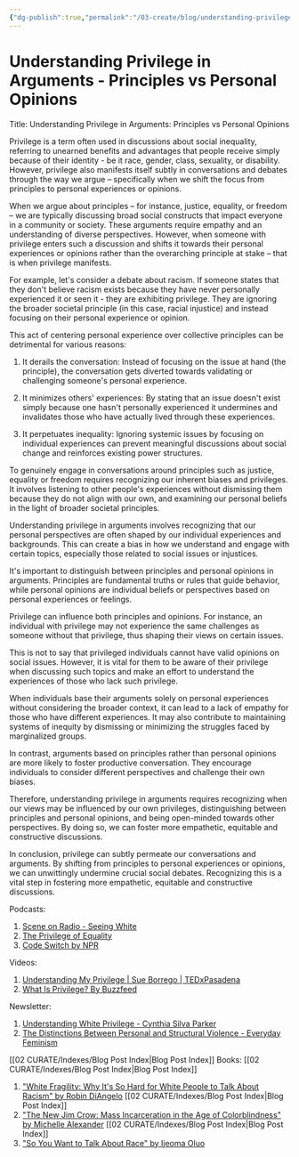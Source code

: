 ```yaml
---
{"dg-publish":true,"permalink":"/03-create/blog/understanding-privilege-in-arguments-principles-vs-personal-opinions/","tags":["privilege"]}
---
```


# Understanding Privilege in Arguments - Principles vs Personal Opinions

Title: Understanding Privilege in Arguments: Principles vs Personal Opinions 

Privilege is a term often used in discussions about social inequality, referring to unearned benefits and advantages that people receive simply because of their identity - be it race, gender, class, sexuality, or disability. However, privilege also manifests itself subtly in conversations and debates through the way we argue – specifically when we shift the focus from principles to personal experiences or opinions. 

When we argue about principles – for instance, justice, equality, or freedom – we are typically discussing broad social constructs that impact everyone in a community or society. These arguments require empathy and an understanding of diverse perspectives. However, when someone with privilege enters such a discussion and shifts it towards their personal experiences or opinions rather than the overarching principle at stake – that is when privilege manifests.

For example, let's consider a debate about racism. If someone states that they don't believe racism exists because they have never personally experienced it or seen it - they are exhibiting privilege. They are ignoring the broader societal principle (in this case, racial injustice) and instead focusing on their personal experience or opinion.

This act of centering personal experience over collective principles can be detrimental for various reasons:

1. It derails the conversation: Instead of focusing on the issue at hand (the principle), the conversation gets diverted towards validating or challenging someone's personal experience.

2. It minimizes others' experiences: By stating that an issue doesn't exist simply because one hasn't personally experienced it undermines and invalidates those who have actually lived through these experiences.

3. It perpetuates inequality: Ignoring systemic issues by focusing on individual experiences can prevent meaningful discussions about social change and reinforces existing power structures.

To genuinely engage in conversations around principles such as justice, equality or freedom requires recognizing our inherent biases and privileges. It involves listening to other people's experiences without dismissing them because they do not align with our own, and examining our personal beliefs in the light of broader societal principles.

Understanding privilege in arguments involves recognizing that our personal perspectives are often shaped by our individual experiences and backgrounds. This can create a bias in how we understand and engage with certain topics, especially those related to social issues or injustices.

It's important to distinguish between principles and personal opinions in arguments. Principles are fundamental truths or rules that guide behavior, while personal opinions are individual beliefs or perspectives based on personal experiences or feelings.

Privilege can influence both principles and opinions. For instance, an individual with privilege may not experience the same challenges as someone without that privilege, thus shaping their views on certain issues.

This is not to say that privileged individuals cannot have valid opinions on social issues. However, it is vital for them to be aware of their privilege when discussing such topics and make an effort to understand the experiences of those who lack such privilege.

When individuals base their arguments solely on personal experiences without considering the broader context, it can lead to a lack of empathy for those who have different experiences. It may also contribute to maintaining systems of inequity by dismissing or minimizing the struggles faced by marginalized groups.

In contrast, arguments based on principles rather than personal opinions are more likely to foster productive conversation. They encourage individuals to consider different perspectives and challenge their own biases.

Therefore, understanding privilege in arguments requires recognizing when our views may be influenced by our own privileges, distinguishing between principles and personal opinions, and being open-minded towards other perspectives. By doing so, we can foster more empathetic, equitable and constructive discussions.

In conclusion, privilege can subtly permeate our conversations and arguments. By shifting from principles to personal experiences or opinions, we can unwittingly undermine crucial social debates. Recognizing this is a vital step in fostering more empathetic, equitable and constructive discussions.



Podcasts:
1. [Scene on Radio - Seeing White](https://www.sceneonradio.org/seeing-white/)
2. [The Privilege of Equality](https://www.bbc.co.uk/programmes/b09zg7xx)
3. [Code Switch by NPR](https://www.npr.org/sections/codeswitch/)

Videos:
1. [Understanding My Privilege | Sue Borrego | TEDxPasadena](https://www.youtube.com/watch?v=nGTP7Bx5iII)
2. [What Is Privilege? By Buzzfeed](https://www.youtube.com/watch?v=hD5f8GuNuGQ)

Newsletter:
1. [Understanding White Privilege - Cynthia Silva Parker](https://interactioninstitute.org/understanding-white-privilege/)
2. [The Distinctions Between Personal and Structural Violence - Everyday Feminism](https://everydayfeminism.com/2016/02/personal-vs-structural-violence/)

[[02 CURATE/Indexes/Blog Post Index\|Blog Post Index]]
Books:
[[02 CURATE/Indexes/Blog Post Index\|Blog Post Index]]
1. ["White Fragility: Why It's So Hard for White People to Talk About Racism" by Robin DiAngelo](https://www.amazon.com/White-Fragility-People-About-Racism/dp/0807047414)
[[02 CURATE/Indexes/Blog Post Index\|Blog Post Index]]
2. ["The New Jim Crow: Mass Incarceration in the Age of Colorblindness" by Michelle Alexander](https://www.amazon.com/New-Jim-Crow-Incarceration-Colorblindness/dp/1595586431)
[[02 CURATE/Indexes/Blog Post Index\|Blog Post Index]]
3. ["So You Want to Talk About Race" by Ijeoma Oluo](https://www.amazon.com/Want-Talk-About-Race/dp/B07H43R5MD)